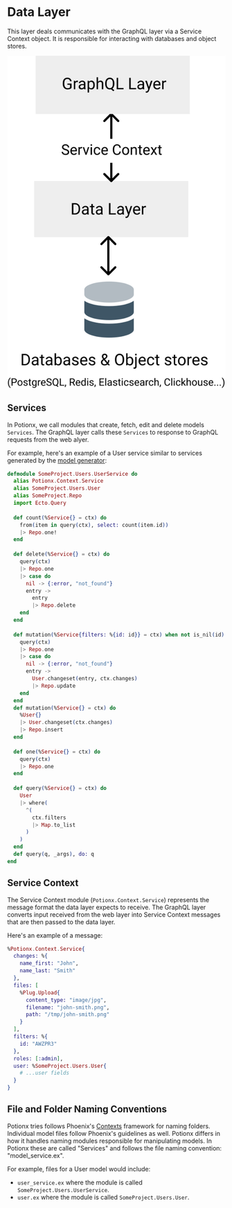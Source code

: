 # Data Layer
This layer deals communicates with the GraphQL layer via a Service Context object.
It is responsible for interacting with databases and object stores.

![architecture](./data-layer.svg)

## Services
In Potionx, we call modules that create, fetch, edit and delete models ```Services```.
The GraphQL layer calls these ```Services``` to response to GraphQL requests from the web alyer.

For example, here's an example of a User service similar to services generated by the [model generator](/generators/model):

```elixir
defmodule SomeProject.Users.UserService do
  alias Potionx.Context.Service
  alias SomeProject.Users.User
  alias SomeProject.Repo
  import Ecto.Query

  def count(%Service{} = ctx) do
    from(item in query(ctx), select: count(item.id))
    |> Repo.one!
  end

  def delete(%Service{} = ctx) do
    query(ctx)
    |> Repo.one
    |> case do
      nil -> {:error, "not_found"}
      entry ->
        entry
        |> Repo.delete
    end
  end

  def mutation(%Service{filters: %{id: id}} = ctx) when not is_nil(id) do
    query(ctx)
    |> Repo.one
    |> case do
      nil -> {:error, "not_found"}
      entry ->
        User.changeset(entry, ctx.changes)
        |> Repo.update
    end
  end
  def mutation(%Service{} = ctx) do
    %User{}
    |> User.changeset(ctx.changes)
    |> Repo.insert
  end

  def one(%Service{} = ctx) do
    query(ctx)
    |> Repo.one
  end

  def query(%Service{} = ctx) do
    User
    |> where(
      ^(
        ctx.filters
        |> Map.to_list
      )
    )
  end
  def query(q, _args), do: q
end

```

## Service Context
The Service Context module (```Potionx.Context.Service```) represents the message format the data layer expects to receive. The GraphQL layer converts input received from the web layer into Service Context messages that are then passed to the data layer.

Here's an example of a message:
```elixir
%Potionx.Context.Service{
  changes: %{
    name_first: "John",
    name_last: "Smith"
  },
  files: [
    %Plug.Upload{
      content_type: "image/jpg",
      filename: "john-smith.png",
      path: "/tmp/john-smith.png"
    }
  ],
  filters: %{
    id: "AWZPR3"
  },
  roles: [:admin],
  user: %SomeProject.Users.User{
    # ...user fields
  }
}
```

## File and Folder Naming Conventions
Potionx tries follows Phoenix's [Contexts](https://hexdocs.pm/phoenix/contexts.html) framework for naming folders. Individual model files follow Phoenix's guidelines as well. Potionx differs in how it handles naming modules responsible for manipulating models. In Potionx these are called "Services" and follows the file naming convention: "model_service.ex".

For example, files for a User model would include:
- ```user_service.ex``` where the module is called ```SomeProject.Users.UserService```.
- ```user.ex``` where the module is called ```SomeProject.Users.User```.